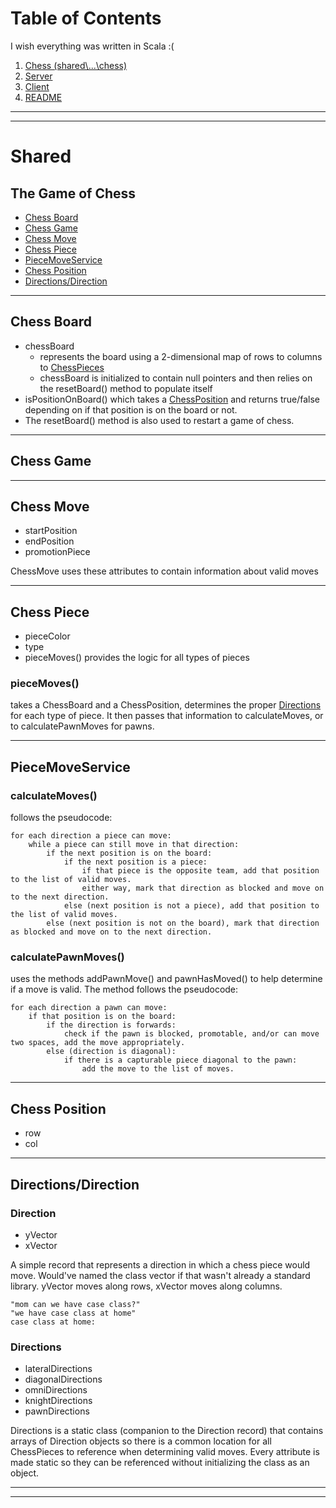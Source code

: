 # Table of Contents
I wish everything was written in Scala :(
1. [Chess (shared\\...\\chess)](#notes/shared.md)
2. [Server](#server)
3. [Client](#client)
4. [README](README.md)

---

---

# Shared

## The Game of Chess

- [Chess Board](#chess-board)
- [Chess Game](#chess-game)
- [Chess Move](#chess-move)
- [Chess Piece](#chess-piece)
- [PieceMoveService](#piecemoveservice)
- [Chess Position](#chess-position)
- [Directions/Direction](#directionsdirection)

---

## Chess Board
- chessBoard 
  - represents the board using a 2-dimensional map of rows to columns to [ChessPieces](#chess-piece) 
  - chessBoard is initialized to contain null pointers and then relies on the resetBoard() method to 
  populate itself
- isPositionOnBoard() which takes a [ChessPosition](#chess-position) 
and returns true/false depending on if that position is on the board or not. 
- The resetBoard() method is also used to restart a game of chess.

---

## Chess Game

---

## Chess Move
- startPosition
- endPosition
- promotionPiece

ChessMove uses these attributes to contain information about valid moves

---

## Chess Piece
- pieceColor
- type
- pieceMoves() provides the logic for all types of pieces

### pieceMoves() 
takes a ChessBoard and a ChessPosition, determines the proper [Directions](#directionsdirection)
for each type of piece. It then passes that information to calculateMoves, or to calculatePawnMoves for pawns.

---

## PieceMoveService

### calculateMoves()
follows the pseudocode:
```
for each direction a piece can move:
    while a piece can still move in that direction:
        if the next position is on the board:
            if the next position is a piece:
                if that piece is the opposite team, add that position to the list of valid moves.
                either way, mark that direction as blocked and move on to the next direction.
            else (next position is not a piece), add that position to the list of valid moves.
        else (next position is not on the board), mark that direction as blocked and move on to the next direction.    
```

### calculatePawnMoves()
uses the methods addPawnMove() and pawnHasMoved() to help 
determine if a move is valid. The method follows the pseudocode:
```
for each direction a pawn can move:
    if that position is on the board:
        if the direction is forwards:
            check if the pawn is blocked, promotable, and/or can move two spaces, add the move appropriately.
        else (direction is diagonal):
            if there is a capturable piece diagonal to the pawn:
                add the move to the list of moves.
```
---

## Chess Position
- row
- col

---

## Directions/Direction

### Direction
- yVector
- xVector

A simple record that represents a direction in which a chess piece would move. Would've named the class
vector if that wasn't already a standard library. yVector moves along rows, xVector moves along columns.

```
"mom can we have case class?"
"we have case class at home"
case class at home:
```

### Directions
- lateralDirections
- diagonalDirections
- omniDirections
- knightDirections
- pawnDirections

Directions is a static class (companion to the Direction record) that contains arrays of Direction objects 
so there is a common location for all ChessPieces to reference when determining valid moves. Every attribute
is made static so they can be referenced without initializing the class as an object.

---

---


